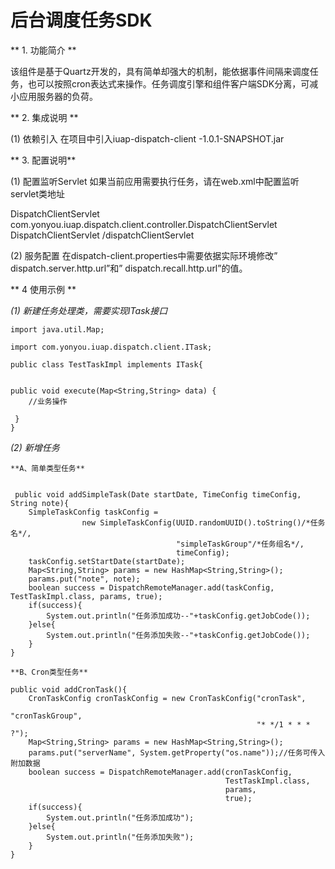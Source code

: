 # 后台调度任务SDK #



** 1. 功能简介 **


该组件是基于Quartz开发的，具有简单却强大的机制，能依据事件间隔来调度任务，也可以按照cron表达式来操作。任务调度引擎和组件客户端SDK分离，可减小应用服务器的负荷。


** 2. 集成说明 **

 (1) 依赖引入
在项目中引入iuap-dispatch-client -1.0.1-SNAPSHOT.jar



** 3. 配置说明** 

  (1)	配置监听Servlet
  如果当前应用需要执行任务，请在web.xml中配置监听servlet类地址

  <servlet>
  	<servlet-name>DispatchClientServlet</servlet-name>
 	<servlet-class>com.yonyou.iuap.dispatch.client.controller.DispatchClientServlet</servlet-class>
  </servlet>

  <servlet-mapping>
  	<servlet-name>DispatchClientServlet</servlet-name>
  	<url-pattern>/dispatchClientServlet</url-pattern>
  </servlet-mapping>

  (2) 服务配置
	在dispatch-client.properties中需要依据实际环境修改” dispatch.server.http.url”和” dispatch.recall.http.url”的值。

** 4 使用示例 **

*(1) 新建任务处理类，需要实现ITask接口*

    import java.util.Map;

    import com.yonyou.iuap.dispatch.client.ITask;

    public class TestTaskImpl implements ITask{
	
	
	public void execute(Map<String,String> data) {
		//业务操作
		
	 }
    }
 
*(2) 新增任务*

	**A、简单类型任务**


     public void addSimpleTask(Date startDate, TimeConfig timeConfig, String note){
		SimpleTaskConfig taskConfig = 
					new SimpleTaskConfig(UUID.randomUUID().toString()/*任务名*/, 
										 "simpleTaskGroup"/*任务组名*/, 
										 timeConfig);
		taskConfig.setStartDate(startDate);
		Map<String,String> params = new HashMap<String,String>();
		params.put("note", note);
		boolean success = DispatchRemoteManager.add(taskConfig, TestTaskImpl.class, params, true);
		if(success){
			System.out.println("任务添加成功--"+taskConfig.getJobCode());
		}else{
			System.out.println("任务添加失败--"+taskConfig.getJobCode());
		}
	}
 
    **B、Cron类型任务**

    public void addCronTask(){
		CronTaskConfig cronTaskConfig = new CronTaskConfig("cronTask", 
														   "cronTaskGroup", 
														   "* */1 * * * ?");
		Map<String,String> params = new HashMap<String,String>();
		params.put("serverName", System.getProperty("os.name"));//任务可传入附加数据
		boolean success = DispatchRemoteManager.add(cronTaskConfig, 
													TestTaskImpl.class, 
													params, 
													true);
		if(success){
			System.out.println("任务添加成功");
		}else{
			System.out.println("任务添加失败");
		}
	}
 
